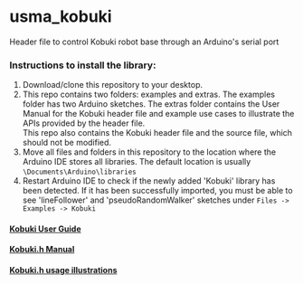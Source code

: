 # usma_kobuki
Header file to control Kobuki robot base through an Arduino's serial port

### Instructions to install the library:
1. Download/clone this repository to your desktop.
2. This repo contains two folders: examples and extras. The examples folder has two Arduino sketches. The extras folder
contains the User Manual for the Kobuki header file and example use cases to illustrate the APIs provided by the header file.   
This repo also contains the Kobuki header file and the source file, which should not be modified. 
3. Move all files and folders in this repository to the location where the Arduino IDE stores all libraries. 
The default location is usually `\Documents\Arduino\libraries`
4. Restart Arduino IDE to check if the newly added 'Kobuki' library has been detected. If it has been successfully imported, you must be able to see 'lineFollower' and 'pseudoRandomWalker' sketches under `Files -> Examples -> Kobuki`


#### [Kobuki User Guide]()
#### [Kobuki.h Manual]()
#### [Kobuki.h usage illustrations]()
